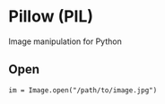# Pillow (PIL)

Image manipulation for Python


## Open



```im = Image.open("/path/to/image.jpg")```
